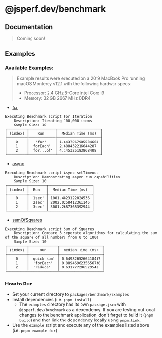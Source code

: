 # @jsperf.dev/benchmark

## Documentation

> Coming soon!

## Examples

### Available Examples:

> Example results were executed on a 2019 MacBook Pro running macOS Monterey v12.1 with the following hardwar specs:
>
> - Processor: 2.4 GHz 8-Core Intel Core i9
> - Memory: 32 GB 2667 MHz DDR4

- [for](./examples/for/)

```
Executing Benchmark script For Iteration
    Description: Iterating 100,000 items
    Sample Size: 10
┌─────────┬────────────┬────────────────────┐
│ (index) │    Run     │  Median Time (ms)  │
├─────────┼────────────┼────────────────────┤
│    0    │   'for'    │ 1.6437067985534668 │
│    1    │ 'forEach'  │ 2.688432216644287  │
│    2    │ 'for...of' │ 4.145325183868408  │
└─────────┴────────────┴────────────────────┘
```

- [async](./examples/async/)

```
Executing Benchmark script Async setTimeout
    Description: Demonstrating async run capabilities
    Sample Size: 10
┌─────────┬────────┬────────────────────┐
│ (index) │  Run   │  Median Time (ms)  │
├─────────┼────────┼────────────────────┤
│    0    │ '1sec' │ 1001.4823122024536 │
│    1    │ '2sec' │ 2002.0258412361145 │
│    2    │ '3sec' │ 3001.2687368392944 │
└─────────┴────────┴────────────────────┘
```

- [sumOfSquares](./examples/sumOfSquares/)

```
Executing Benchmark script Sum of Squares
    Description: Compare 3 seperate algorithms for calculating the sum of the square of all numbers from 0 to 1000
    Sample Size: 10
┌─────────┬─────────────┬────────────────────┐
│ (index) │     Run     │  Median Time (ms)  │
├─────────┼─────────────┼────────────────────┤
│    0    │ 'quick sum' │ 0.6498265266418457 │
│    1    │  'forEach'  │ 0.8894696235656738 │
│    2    │  'reduce'   │ 0.631777286529541  │
└─────────┴─────────────┴────────────────────┘
```

### How to Run

- Set your current directory to `packages/benchmark/examples`
- Install dependencies (i.e. `pnpm install`)
  - The `examples` directory has its own `package.json` with `@jsperf.dev/benchmark` as a dependency. If you are testing out local changes to the benchmark application, don't forget to build it (`pnpm build`) and then link the dependency locally using [`pnpm link`](https://pnpm.io/cli/link).
- Use the `example` script and execute any of the examples listed above (i.e. `pnpm example for`)
